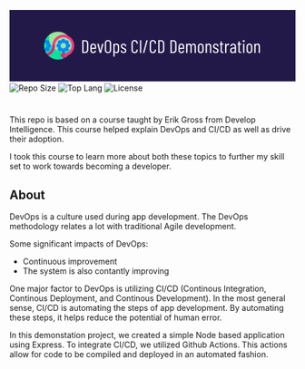 ![Banner](https://github.com/cmershon2/erikdemo/blob/main/public/images/github-banner.png)
![Repo Size](https://img.shields.io/github/repo-size/cmershon2/erikdemo) ![Top Lang](https://img.shields.io/github/languages/top/cmershon2/erikdemo) ![License](https://img.shields.io/github/license/cmershon2/erikdemo)
# 
This repo is based on a course taught by Erik Gross from Develop Intelligence. This course helped explain DevOps and CI/CD as well as drive their adoption.

I took this course to learn more about both these topics to further my skill set to work towards becoming a developer.

## About
DevOps is a culture used during app development. The DevOps methodology relates a lot with traditional Agile development.

Some significant impacts of DevOps:
- Continuous improvement
- The system is also contantly improving

One major factor to DevOps is utilizing CI/CD (Continous Integration, Continous Deployment, and Continous Development). In the most general sense, CI/CD is automating the steps of app development. By automating these steps, it helps reduce the potential of human error.

In this demonstation project, we created a simple Node based application using Express. To integrate CI/CD, we utilized Github Actions. This actions allow for code to be compiled and deployed in an automated fashion. 
